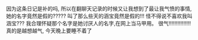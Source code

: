 因为这条日记是补的吗, 所以在翻聊天记录的时候又让我想到了最让我气愤的事情, 她的名字竟然是假的?????  叫了那么些天的涵宝竟然是假的!!! 怪不得说不喜欢我叫涵宝??? 我合理怀疑那个名字是她讨厌人的名字,在网上当马甲用。 很气!!!!!!!!!!!!!!!
真的是越想越气, 今天晚上要睡不着了
